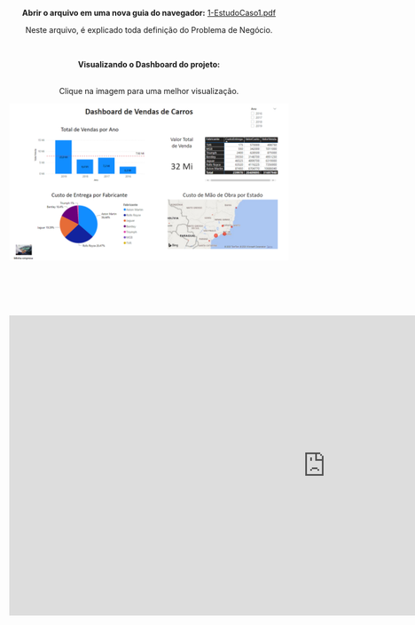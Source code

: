 <html>
<body>


<center>
 
<b>Abrir o arquivo em uma nova guia do navegador:</b> <a href="https://github.com/Wenceslau93/Data-Science-e-BI/blob/master/Power%20BI%202.0/Venda%20de%20Carros/1-EstudoCaso1.pdf">1-EstudoCaso1.pdf</a>

Neste arquivo, é explicado toda definição do Problema de Negócio.

</br>

<b>Visualizando o Dashboard do projeto:</b></br></br>

Clique na imagem para uma melhor visualização.

<img src="https://github.com/Wenceslau93/Power_BI/blob/main/Venda%20de%20Carros/Print.PNG?raw=true" alt="sometext"></br></br>

</center>

</br></br></br>


<iframe width="1140" height="541.25" src="https://app.powerbi.com/reportEmbed?reportId=023fd082-d40f-4a8b-9c9f-30680dd4d4f3&autoAuth=true&ctid=24139d14-c62c-4c47-8bdd-ce71ea1d50cf&config=eyJjbHVzdGVyVXJsIjoiaHR0cHM6Ly93YWJpLW5vcnRoLWV1cm9wZS1jLXByaW1hcnktcmVkaXJlY3QuYW5hbHlzaXMud2luZG93cy5uZXQvIn0%3D" frameborder="0" allowFullScreen="true"></iframe>


</body>
</html>
